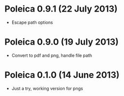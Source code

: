 # Poleica 0.9.1 (22 July 2013)
* Escape path options
# Poleica 0.9.0 (19 July 2013)
* Convert to pdf and png, handle file path
# Poleica 0.1.0 (14 June 2013)
* Just a try, working version for pngs
